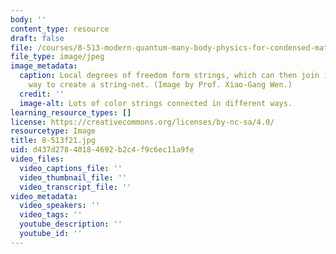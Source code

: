 ```yaml
---
body: ''
content_type: resource
draft: false
file: /courses/8-513-modern-quantum-many-body-physics-for-condensed-matter-systems-fall-2021/8-513f21.jpg
file_type: image/jpeg
image_metadata:
  caption: Local degrees of freedom form strings, which can then join in a specific
    way to create a string-net. (Image by Prof. Xiao-Gang Wen.)
  credit: ''
  image-alt: Lots of color strings connected in different ways.
learning_resource_types: []
license: https://creativecommons.org/licenses/by-nc-sa/4.0/
resourcetype: Image
title: 8-513f21.jpg
uid: d437d278-4018-4692-b2c4-f9c6ec11a9fe
video_files:
  video_captions_file: ''
  video_thumbnail_file: ''
  video_transcript_file: ''
video_metadata:
  video_speakers: ''
  video_tags: ''
  youtube_description: ''
  youtube_id: ''
---
```

